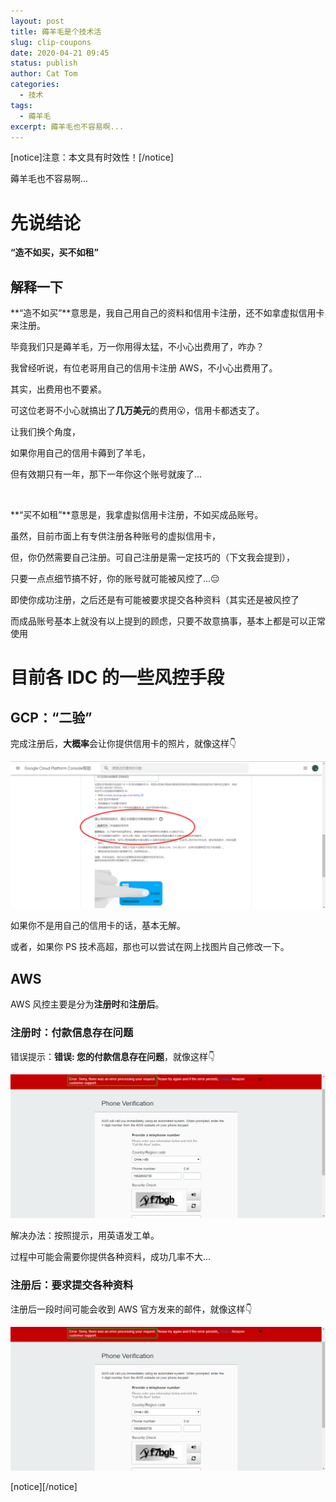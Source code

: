 ```yaml
---
layout: post
title: 薅羊毛是个技术活
slug: clip-coupons
date: 2020-04-21 09:45
status: publish
author: Cat Tom
categories: 
  - 技术
tags: 
  - 薅羊毛
excerpt: 薅羊毛也不容易啊...
---
```

[notice]注意：本文具有时效性！[/notice]

薅羊毛也不容易啊...

# 先说结论

**“造不如买，买不如租”**

## 解释一下

**“造不如买”**意思是，我自己用自己的资料和信用卡注册，还不如拿虚拟信用卡来注册。

毕竟我们只是薅羊毛，万一你用得太猛，不小心出费用了，咋办？

我曾经听说，有位老哥用自己的信用卡注册 AWS，不小心出费用了。

其实，出费用也不要紧。

可这位老哥不小心就搞出了**几万美元**的费用😮，信用卡都透支了。

让我们换个角度，

如果你用自己的信用卡薅到了羊毛，

但有效期只有一年，那下一年你这个账号就废了...

<br />

**“买不如租”**意思是，我拿虚拟信用卡注册，不如买成品账号。

虽然，目前市面上有专供注册各种账号的虚拟信用卡，

但，你仍然需要自己注册。可自己注册是需一定技巧的（下文我会提到），

只要一点点细节搞不好，你的账号就可能被风控了...😔

即使你成功注册，之后还是有可能被要求提交各种资料（其实还是被风控了

而成品账号基本上就没有以上提到的顾虑，只要不故意搞事，基本上都是可以正常使用

# 目前各 IDC 的一些风控手段
## GCP：“二验”
完成注册后，**大概率**会让你提供信用卡的照片，就像这样👇

![](./images/clip-coupons-001.png)

如果你不是用自己的信用卡的话，基本无解。

或者，如果你 PS 技术高超，那也可以尝试在网上找图片自己修改一下。
## AWS
AWS 风控主要是分为**注册时**和**注册后**。
### 注册时：付款信息存在问题
错误提示：**错误: 您的付款信息存在问题**，就像这样👇

![](./images/clip-coupons-002.png)

解决办法：按照提示，用英语发工单。

过程中可能会需要你提供各种资料，成功几率不大...
### 注册后：要求提交各种资料
注册后一段时间可能会收到 AWS 官方发来的邮件，就像这样👇

![](./images/clip-coupons-002.png)

[notice][/notice]
